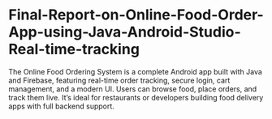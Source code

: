 # Final-Report-on-Online-Food-Order-App-using-Java-Android-Studio-Real-time-tracking
The Online Food Ordering System is a complete Android app built with Java and Firebase, featuring real-time order tracking, secure login, cart management, and a modern UI. Users can browse food, place orders, and track them live. It’s ideal for restaurants or developers building food delivery apps with full backend support.
